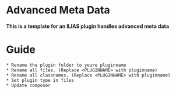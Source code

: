 # Advanced Meta Data
**This is a template for an ILIAS plugin handles advanced meta data**

# Guide
```
* Rename the plugin folder to youre pluginname
* Rename all files. (Replace <PLUGINNAME> with pluginname)
* Rename all classnames. (Replace <PLUGINNAME> with pluginname)
* Set plugin type in files
* Update composer
```